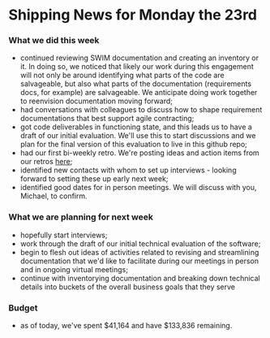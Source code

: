 # Shipping News for Monday the 23rd


### What we did this week

- continued reviewing SWIM documentation and creating an inventory or it. In doing so, we noticed that likely our work during this engagement will not only be around identifying what parts of the code are salvageable, but also what parts of the documentation (requirements docs, for example) are salvageable. We anticipate doing work together to reenvision documentation moving forward;
- had conversations with colleagues to discuss how to shape requirement documentations that best support agile contracting;
- got code deliverables in functioning state, and this leads us to have a draft of our initial evaluation. We'll use this to start discussions and we plan for the final version of this evaluation to live in this github repo;
- had our first bi-weekly retro. We're posting ideas and action items from our retros [here](../Retrospectives.md);
- identified new contacts with whom to set up interviews - looking forward to setting these up early next week;
- identified good dates for in person meetings. We will discuss with you, Michael, to confirm.


### What we are planning for next week

- hopefully start interviews;
- work through the draft of our initial technical evaluation of the software;
- begin to flesh out ideas of activities related to revising and streamlining documentation that we'd like to facilitate during our meetings in person and in ongoing virtual meetings;
- continue with inventorying documentation and breaking down technical details into buckets of the overall business goals that they serve

### Budget

- as of today, we've spent $41,164 and have $133,836 remaining.
